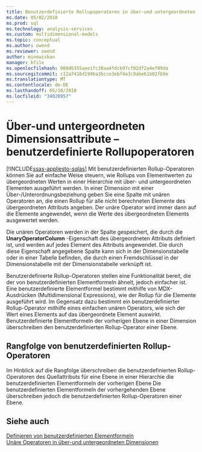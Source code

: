 ```yaml
---
title: Benutzerdefinierte Rollupoperatoren in über-und untergeordneten Dimensionen | Microsoft Docs
ms.date: 05/02/2018
ms.prod: sql
ms.technology: analysis-services
ms.custom: multidimensional-models
ms.topic: conceptual
ms.author: owend
ms.reviewer: owend
author: minewiskan
manager: kfile
ms.openlocfilehash: 000d6355aee1fc38aa4fdcb97cf02df2a4ef09da
ms.sourcegitcommit: c12a7416d1996a3bcce3ebf4a3c9abe61b02fb9e
ms.translationtype: MT
ms.contentlocale: de-DE
ms.lasthandoff: 05/10/2018
ms.locfileid: "34020957"
---
```

# <a name="parent-child-dimension-attributes---custom-rollup-operators"></a>Über-und untergeordneten Dimensionsattribute – benutzerdefinierte Rollupoperatoren
[!INCLUDE[ssas-appliesto-sqlas](../../includes/ssas-appliesto-sqlas.md)]
  Mit benutzerdefinierten Rollup-Operatoren können Sie auf einfache Weise steuern, wie Rollups von Elementwerten zu übergeordneten Werten in einer Hierarchie mit über- und untergeordneten Elementen ausgeführt werden. In einer Dimension mit einer Über-/Unterordnungsbeziehung geben Sie eine Spalte mit unären Operatoren an, die einen Rollup für alle nicht berechneten Elemente des übergeordneten Attributs angeben. Der unäre Operator wird immer dann auf die Elemente angewendet, wenn die Werte des übergeordneten Elements ausgewertet werden.  
  
 Die unären Operatoren werden in der Spalte gespeichert, die durch die **UnaryOperatorColumn** -Eigenschaft des übergeordneten Attributs definiert ist, und werden auf jedes Element des Attributs angewendet. Die durch diese Eigenschaft angegebene Spalte kann sich in der Dimensionstabelle oder in einer Tabelle befinden, die durch einen Fremdschlüssel in der Dimensionstabelle mit der Dimensionstabelle verknüpft ist.  
  
 Benutzerdefinierte Rollup-Operatoren stellen eine Funktionalität bereit, die der von benutzerdefinierten Elementformeln ähnelt, jedoch einfacher ist. Eine benutzerdefinierte Elementformel bestimmt mithilfe von MDX-Ausdrücken (Multidimensional Expressions), wie der Rollup für die Elemente ausgeführt wird. Im Gegensatz dazu bestimmt ein benutzerdefinierter Rollup-Operator mithilfe eines einfachen unären Operators, wie sich der Wert eines Elements auf das übergeordnete Element auswirkt. Benutzerdefinierte Elementformeln der vorherigen Ebene in einer Dimension überschreiben den benutzerdefinierten Rollup-Operator einer Ebene.  
  
## <a name="custom-rollup-precedence"></a>Rangfolge von benutzerdefinierten Rollup-Operatoren  
 Im Hinblick auf die Rangfolge überschreiben die benutzerdefinierten Rollup-Operatoren des Quellattributs für eine Ebene in einer Hierarchie die benutzerdefinierten Elementformeln der vorherigen Ebene Die benutzerdefinierten Elementformeln der vorhergehenden Ebene überschreiben jedoch die benutzerdefinierten Rollup-Operatoren einer Ebene.  
  
## <a name="see-also"></a>Siehe auch  
 [Definieren von benutzerdefinierten Elementformeln](../../analysis-services/multidimensional-models/attribute-properties-define-custom-member-formulas.md)   
 [Unäre Operatoren in über-und untergeordneten Dimensionen](../../analysis-services/multidimensional-models/parent-child-dimension-attributes-unary-operators.md)  
  
  
